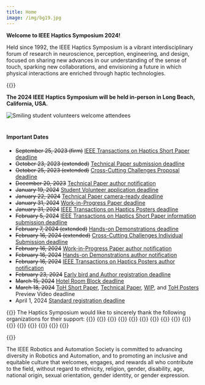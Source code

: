 ```yaml
---
title: Home
image: /img/bg19.jpg
---
```

**Welcome to IEEE Haptics Symposium 2024!**

Held since 1992, the IEEE Haptics Symposium is a vibrant interdisciplinary forum of research in neuroscience, perception, engineering, and design, focused on sharing new advances in our understanding of the sense of touch, sparking new collaborations, and envisioning a future in which physical interactions are enriched through haptic technologies.  

{{<simpleLineBreak>}}

**The 2024 IEEE Haptics Symposium will be held in-person in Long Beach, California, USA.**

![Smiling student volunteers welcome attendees](/img/slide-image-6-crop.jpg)

<hr style="height:6px; visibility:hidden;" />

#### Important Dates

* ~~September 25, 2023 (firm)~~ [IEEE Transactions on Haptics Short Paper deadline](/presenting/toh-short-papers/)
* ~~October 23, 2023 (extended)~~ [Technical Paper submission deadline](/presenting/technical-papers/)
* ~~October 25, 2023 (extended)~~ [Cross-Cutting Challenges Proposal deadline](/presenting/cross-cutting-challenges/)
* ~~December 20, 2023~~ [Technical Paper author notification](/presenting/technical-papers/)
* ~~January 19, 2024~~ [Student Volunteer application deadline](/organization/student-volunteers/)
* ~~January 22, 2024~~ [Technical Paper camera-ready deadline](/presenting/technical-papers/)
* ~~January 31, 2024~~ [Work-in-Progress Paper deadline](/presenting/work-in-progress/)
* ~~January 31, 2024~~ [IEEE Transactions on Haptics Posters deadline](/presenting/toh-posters/)
* ~~February 5, 2024~~ [IEEE Transactions on Haptics Short Paper information submission deadline](/presenting/toh-short-papers/)
* ~~February 7, 2024 (extended)~~ [Hands-on Demonstrations deadline](/presenting/demos/)
* ~~February 16, 2024 (extended)~~ [Cross-Cutting Challenges Individual Submission deadline](/presenting/cross-cutting-challenges/)
* ~~February 16, 2024~~ [Work-in-Progress Paper author notification](/presenting/work-in-progress/)
* ~~February 16, 2024~~ [Hands-on Demonstrations author notification](/presenting/demos/)
* ~~February 16, 2024~~ [IEEE Transactions on Haptics Posters author notification](/presenting/toh-posters/)
* ~~February 23, 2024~~ [Early bird and Author registration deadline](/attending/registration/)
* ~~March 15, 2024~~ [Hotel Room Block deadline](/attending/venue/)
* ~~March 18, 2024~~ [ToH Short Paper](/presenting/toh-short-papers/), [Technical Paper](/presenting/technical-papers/),  [WIP](/presenting/work-in-progress), and [ToH Posters](/presenting/toh-posters/) Preview Video deadline
* April 1, 2024 [Standard registration deadline](/attending/registration/) 

{{<simpleLineBreak>}}
The Haptics Symposium would like to sincerely thank the following organizations for their support:
{{<sponsorFlexContainer contentJustification="center">}}
    {{<sponsorLogo imFile="/img/hs2024_Sponsor-Technical1.jpg" imWidth="100%" containerWidth="14%">}}
    {{<sponsorLogo imFile="/img/hs2024_Sponsor-Technical2.jpg" imWidth="100%" containerWidth="14%">}}
    {{<sponsorLogo imFile="/img/hs2024_Sponsor-Technical3.jpg" imWidth="100%" containerWidth="24%">}}
{{</sponsorFlexContainer>}}
{{<sponsorFlexContainer contentJustification="center">}}
    {{<sponsorLogo imFile="/img/hs2024_Sponsor-Platinum.png" imWidth="100%" containerWidth="14%">}}
    {{<sponsorLogo imFile="/img/hs2024_Sponsor-Gold.jpg" imWidth="100%" containerWidth="14%">}}
    {{<sponsorLogo imFile="/img/hs2024_Sponsor-Bronze.svg" imWidth="100%" containerWidth="14%">}}
    {{<sponsorLogo imFile="/img/hs2024_Sponsor-WIP.jpg" imWidth="100%" containerWidth="14%">}}
{{</sponsorFlexContainer>}}
{{<sponsorFlexContainer contentJustification="center">}}
    {{<sponsorLogo imFile="/img/hs2024_Sponsor-Exhibitor.png" imWidth="100%" containerWidth="14%">}}
    {{<sponsorLogo imFile="/img/hs2024_Sponsor-Award1.png" imWidth="100%" containerWidth="14%">}}
    {{<sponsorLogo imFile="/img/hs2024_Sponsor-Award2.png" imWidth="100%" containerWidth="14%">}}
    <!-- {{<sponsorLogo imFile="/img/hs2024_Sponsor-Award3.png" imWidth="100%" containerWidth="14%">}} -->
{{</sponsorFlexContainer>}}

{{<simpleLineBreak>}}

The IEEE Robotics and Automation Society is committed to advancing diversity in Robotics and Automation, and to promoting an inclusive and equitable culture that welcomes, engages, and rewards all who contribute to the field, without regard to ethnicity, religion, gender, disability, age, national origin, sexual orientation, gender identity, or gender expression.


<!--

\\\\*\\\\*Update:\\\\*\\\\* The 2022 IEEE Haptics Symposium is transitioning to a \\\\*\\\\*virtual conference format.\\\\*\\\\* The live streaming video event will take place on \\\\*\\\\*Tuesday, March 22, 2022 - 9am to 12pm US Pacific Time\\\\*\\\\* (16:00 to 19:00 UTC). The Cross-Cutting Challenges live video event will take place on \\\\*\\\\*Wednesday, March 23, 2022 - 9am to 12pm US Pacific Time\\\\*\\\\* (16:00 to 19:00 UTC). Please visit the \\\\[conference program](/program/program-overview/) for more information.

The 2022 IEEE Haptics Symposium is transitioning to a \\\\*\\\\*virtual conference format.\\\\*\\\\*  The outstanding technical content in this year’s conference will be shared via a livestream event that will take place in late March 2022, as part of the virtual conference.  Further details about the virtual conference program, registration, and opportunities for participation will be available in the near future.

Submissions for Exhibits and Demonstrations are not being accepted for the virtual conference.  A newly introduced \\\\[Mentoring Forum](/presenting/mentoring-forum/) track will replace the Works-in-Progress track and provide unique opportunities for participation by students and postdoctoral researchers.

{{<simpleLineBreak>}}

-->

<!--
### Haptics Symposium 2022 Plenary Session - Streamed on March 22 at 9:00 am (PT) \\\\[(Rewatch the session)](https://youtu.be/hkRaVJbKHy8)
### Haptics Symposium 2022 Cross-Cutting Challenges - Live on March 23 at 9:00 am (PT)
-->

<!--
{{<insertRawHTML>}}
<div style="width:100% height:100%; flex-wrap:wrap;" class="flex db-l">
    <div class="mv2" style="float: left; width:70%; position:relative; padding-bottom: 39.375%; min-width:400px; min-height:225px">
        <iframe width="100%" height="100%" style="float:left; top:0; left:0; position:absolute" src="https://www.youtube.com/embed/AITyBiz453k" title="YouTube video player" allowfullscreen></iframe> 
    </div><div class="mv2" style="float: left; width:30%; height:100%; position:relative; padding-bottom: 39.4%; min-width: 350px; min-height:460px">
        <iframe src="https://app.sli.do/event/dDTv35pxYGzzrMhyWpGVJx" height="100%" width="100%" frameBorder="0" style="position:absolute; border:none" title="Slido"></iframe>
    </div>
    <div class="pt3 cf"></div>
</div>
{{</insertRawHTML>}}

To access the \\\\*\\\\*written conference proceedings\\\\*\\\\*, attendees and authors may register for free via this \\\\[form](https://forms.gle/f96Qk3jSLZ54cH269).

{{<simpleLineBreak>}}


- \\\\*\\\\*TBA\\\\*\\\\* \\\\[Works-in-Progress Papers](/presenting/work-in-progress-wip-papers/)
 - \\\\*\\\\*November 19, 2021\\\\*\\\\* \\\\[Cross-Cutting Challenges Individual Submission](/presenting/cross-cutting-challenges/) REMOVED on 1-5 by Greg
 - \\\\~\\\\~October 13, 2021\\\\~\\\\~ \\\\*\\\\*October 21, 2021 (extended)\\\\*\\\\* \\\\[Technical Papers due](/presenting/technical-papers/) REMOVED ON 10-29 by Greg 
-->

<!--
To access the <span style="font-weight:bold">written conference proceedings</span>, attendees and authors may register for free via this {{<simpleHyperlink text="form" link="https://forms.gle/f96Qk3jSLZ54cH269">}}.

The 2022 conference will include \\\\[cross-cutting challenge](/program/) sessions, \\\\[technical paper](/presenting/technical-papers/) sessions presenting the latest advances in haptics,  hands-on haptic demonstrations, and work-in-progress posters. An exciting social activities program will provide opportunities for socializing and networking.

Once again for 2022, a \\\\[conference journal papers track](/presenting/transactions-on-haptics-early-submission) provides the opportunity for authors to present new findings at the conference for simultaneous publication in IEEE Transactions on Haptics.
-->

